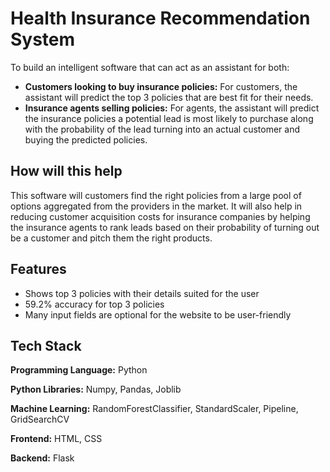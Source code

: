 # Health Insurance Recommendation System

To build an intelligent software that can act as an assistant for both:

- **Customers looking to buy insurance policies:** For customers, the assistant will predict the top 3 policies that are best fit for their needs.
- **Insurance agents selling policies:** For agents, the assistant will predict the insurance policies a potential lead is most likely to purchase along with the probability of the lead turning into an actual customer and buying the predicted policies.

## How will this help
This software will customers find the right policies from a large pool of options aggregated from the providers in the market. It will also help in reducing customer acquisition costs for insurance companies by helping the insurance agents to rank leads based on their probability of turning out be a customer and pitch them the right products.

## Features

- Shows top 3 policies with their details suited for the user
- 59.2% accuracy for top 3 policies
- Many input fields are optional for the website to be user-friendly


## Tech Stack

**Programming Language:** Python

**Python Libraries:** Numpy, Pandas, Joblib

**Machine Learning:** RandomForestClassifier, StandardScaler, Pipeline, GridSearchCV

**Frontend:** HTML, CSS

**Backend:** Flask

